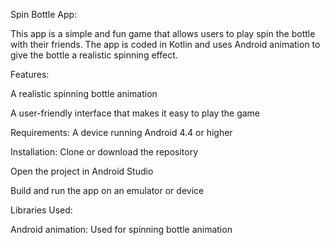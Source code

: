 Spin Bottle App:

This app is a simple and fun game that allows users to play spin the bottle with their friends. The app is coded in Kotlin and uses Android animation to give the bottle a realistic spinning effect.

Features:

A realistic spinning bottle animation

A user-friendly interface that makes it easy to play the game

Requirements:
A device running Android 4.4 or higher


Installation:
Clone or download the repository

Open the project in Android Studio

Build and run the app on an emulator or device

Libraries Used:

Android animation: Used for spinning bottle animation
